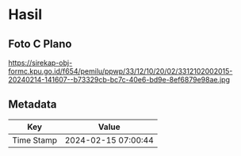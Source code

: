# Hasil

## Foto C Plano

https://sirekap-obj-formc.kpu.go.id/f654/pemilu/ppwp/33/12/10/20/02/3312102002015-20240214-141607--b73329cb-bc7c-40e6-bd9e-8ef6879e98ae.jpg


## Metadata

| Key        | Value               |
| ---------- | ------------------- |
| Time Stamp | 2024-02-15 07:00:44 |



